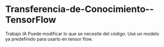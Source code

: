 # Transferencia-de-Conocimiento--TensorFlow
Trabajo IA
Puede modificar lo que se necesite del código. Usé un modelo ya predefinido para usarlo en tensor flow.
